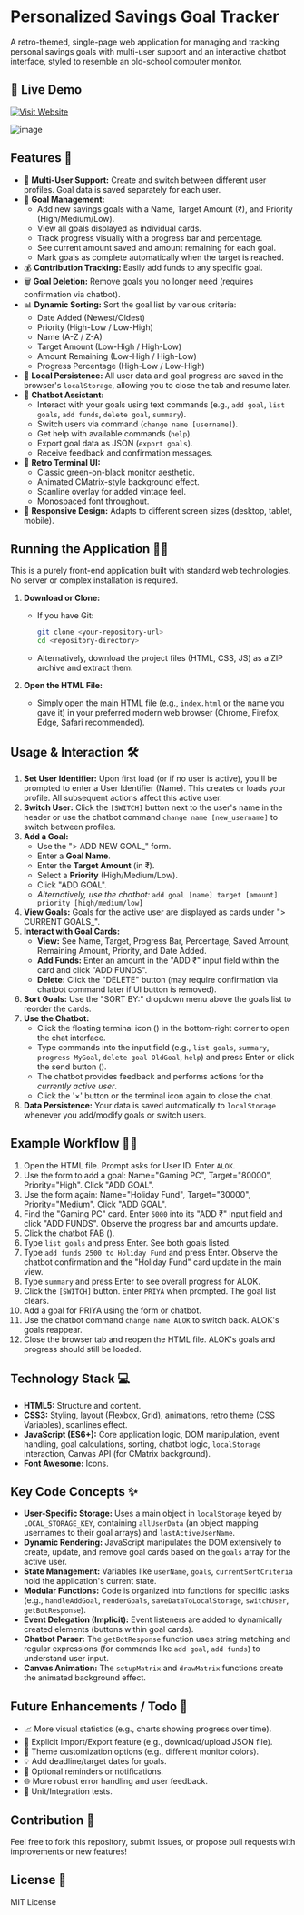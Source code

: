 # Personalized Savings Goal Tracker

A retro-themed, single-page web application for managing and tracking personal savings goals with multi-user support and an interactive chatbot interface, styled to resemble an old-school computer monitor.

## 🚀 Live Demo

[![Visit Website](https://img.shields.io/badge/Launch%20Website-Click%20Here-brightgreen?style=for-the-badge&logo=firefox-browser)](https://psgt.onrender.com)

![image](https://github.com/user-attachments/assets/cffff4cd-a50f-4387-b4c6-a45a9da466f1)


## Features 🚀

*   👤 **Multi-User Support:** Create and switch between different user profiles. Goal data is saved separately for each user.
*   🎯 **Goal Management:**
    *   Add new savings goals with a Name, Target Amount (₹), and Priority (High/Medium/Low).
    *   View all goals displayed as individual cards.
    *   Track progress visually with a progress bar and percentage.
    *   See current amount saved and amount remaining for each goal.
    *   Mark goals as complete automatically when the target is reached.
*   💰 **Contribution Tracking:** Easily add funds to any specific goal.
*   🗑️ **Goal Deletion:** Remove goals you no longer need (requires confirmation via chatbot).
*   📊 **Dynamic Sorting:** Sort the goal list by various criteria:
    *   Date Added (Newest/Oldest)
    *   Priority (High-Low / Low-High)
    *   Name (A-Z / Z-A)
    *   Target Amount (Low-High / High-Low)
    *   Amount Remaining (Low-High / High-Low)
    *   Progress Percentage (High-Low / Low-High)
*   💾 **Local Persistence:** All user data and goal progress are saved in the browser's `localStorage`, allowing you to close the tab and resume later.
*   🤖 **Chatbot Assistant:**
    *   Interact with your goals using text commands (e.g., `add goal`, `list goals`, `add funds`, `delete goal`, `summary`).
    *   Switch users via command (`change name [username]`).
    *   Get help with available commands (`help`).
    *   Export goal data as JSON (`export goals`).
    *   Receive feedback and confirmation messages.
*   👾 **Retro Terminal UI:**
    *   Classic green-on-black monitor aesthetic.
    *   Animated CMatrix-style background effect.
    *   Scanline overlay for added vintage feel.
    *   Monospaced font throughout.
*   📱 **Responsive Design:** Adapts to different screen sizes (desktop, tablet, mobile).

## Running the Application 🏃‍♀️

This is a purely front-end application built with standard web technologies. No server or complex installation is required.

1.  **Download or Clone:**
    *   If you have Git:
        ```sh
        git clone <your-repository-url>
        cd <repository-directory>
        ```
    *   Alternatively, download the project files (HTML, CSS, JS) as a ZIP archive and extract them.

2.  **Open the HTML File:**
    *   Simply open the main HTML file (e.g., `index.html` or the name you gave it) in your preferred modern web browser (Chrome, Firefox, Edge, Safari recommended).

## Usage & Interaction 🛠️

1.  **Set User Identifier:** Upon first load (or if no user is active), you'll be prompted to enter a User Identifier (Name). This creates or loads your profile. All subsequent actions affect this active user.
2.  **Switch User:** Click the `[SWITCH]` button next to the user's name in the header or use the chatbot command `change name [new_username]` to switch between profiles.
3.  **Add a Goal:**
    *   Use the "> ADD NEW GOAL_" form.
    *   Enter a **Goal Name**.
    *   Enter the **Target Amount** (in ₹).
    *   Select a **Priority** (High/Medium/Low).
    *   Click "ADD GOAL".
    *   *Alternatively, use the chatbot:* `add goal [name] target [amount] priority [high/medium/low]`
4.  **View Goals:** Goals for the active user are displayed as cards under "> CURRENT GOALS_".
5.  **Interact with Goal Cards:**
    *   **View:** See Name, Target, Progress Bar, Percentage, Saved Amount, Remaining Amount, Priority, and Date Added.
    *   **Add Funds:** Enter an amount in the "ADD ₹" input field within the card and click "ADD FUNDS".
    *   **Delete:** Click the "DELETE" button (may require confirmation via chatbot command later if UI button is removed).
6.  **Sort Goals:** Use the "SORT BY:" dropdown menu above the goals list to reorder the cards.
7.  **Use the Chatbot:**
    *   Click the floating terminal icon (<i class="fa-solid fa-terminal"></i>) in the bottom-right corner to open the chat interface.
    *   Type commands into the input field (e.g., `list goals`, `summary`, `progress MyGoal`, `delete goal OldGoal`, `help`) and press Enter or click the send button (<i class="fa-solid fa-paper-plane"></i>).
    *   The chatbot provides feedback and performs actions for the *currently active user*.
    *   Click the '×' button or the terminal icon again to close the chat.
8.  **Data Persistence:** Your data is saved automatically to `localStorage` whenever you add/modify goals or switch users.

## Example Workflow 🚶‍♂️

1.  Open the HTML file. Prompt asks for User ID. Enter `ALOK`.
2.  Use the form to add a goal: Name="Gaming PC", Target="80000", Priority="High". Click "ADD GOAL".
3.  Use the form again: Name="Holiday Fund", Target="30000", Priority="Medium". Click "ADD GOAL".
4.  Find the "Gaming PC" card. Enter `5000` into its "ADD ₹" input field and click "ADD FUNDS". Observe the progress bar and amounts update.
5.  Click the chatbot FAB (<i class="fa-solid fa-terminal"></i>).
6.  Type `list goals` and press Enter. See both goals listed.
7.  Type `add funds 2500 to Holiday Fund` and press Enter. Observe the chatbot confirmation and the "Holiday Fund" card update in the main view.
8.  Type `summary` and press Enter to see overall progress for ALOK.
9.  Click the `[SWITCH]` button. Enter `PRIYA` when prompted. The goal list clears.
10. Add a goal for PRIYA using the form or chatbot.
11. Use the chatbot command `change name ALOK` to switch back. ALOK's goals reappear.
12. Close the browser tab and reopen the HTML file. ALOK's goals and progress should still be loaded.

## Technology Stack 💻

*   **HTML5:** Structure and content.
*   **CSS3:** Styling, layout (Flexbox, Grid), animations, retro theme (CSS Variables), scanlines effect.
*   **JavaScript (ES6+):** Core application logic, DOM manipulation, event handling, goal calculations, sorting, chatbot logic, `localStorage` interaction, Canvas API (for CMatrix background).
*   **Font Awesome:** Icons.

## Key Code Concepts ✨

*   **User-Specific Storage:** Uses a main object in `localStorage` keyed by `LOCAL_STORAGE_KEY`, containing `allUserData` (an object mapping usernames to their goal arrays) and `lastActiveUserName`.
*   **Dynamic Rendering:** JavaScript manipulates the DOM extensively to create, update, and remove goal cards based on the `goals` array for the active user.
*   **State Management:** Variables like `userName`, `goals`, `currentSortCriteria` hold the application's current state.
*   **Modular Functions:** Code is organized into functions for specific tasks (e.g., `handleAddGoal`, `renderGoals`, `saveDataToLocalStorage`, `switchUser`, `getBotResponse`).
*   **Event Delegation (Implicit):** Event listeners are added to dynamically created elements (buttons within goal cards).
*   **Chatbot Parser:** The `getBotResponse` function uses string matching and regular expressions (for commands like `add goal`, `add funds`) to understand user input.
*   **Canvas Animation:** The `setupMatrix` and `drawMatrix` functions create the animated background effect.

## Future Enhancements / Todo 📝

*   📈 More visual statistics (e.g., charts showing progress over time).
*   💾 Explicit Import/Export feature (e.g., download/upload JSON file).
*   🎨 Theme customization options (e.g., different monitor colors).
*   💡 Add deadline/target dates for goals.
*   🔔 Optional reminders or notifications.
*   🌐 More robust error handling and user feedback.
*   🧪 Unit/Integration tests.

## Contribution 🤝

Feel free to fork this repository, submit issues, or propose pull requests with improvements or new features!

## License 📜

MIT License
